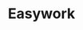 ---
type: "Professional"
title: "Easywork"
year: "2023"
category: "LLM, Vector Database"
role: "Backend dev"
name: "Easywork"
description: "Easywork is an AI-powered application designed to connect users with suitable job opportunities and recommend skill-enhancing courses."
githublink: "https://github.com/yourusername/easywork"
mockup: "/src/assets/easywork-mockup.png"
problem: "Finding suitable job opportunities and skill enhancement resources is often time-consuming and inefficient."
solution: "Developed Easywork, an AI-powered platform that matches users with job opportunities and recommends relevant courses based on their profiles."
features_scope:
  - "AI-Powered Job Matching"
  - "Course Recommendations"
  - "User Authentication"
  - "Profile Management"
  - "Responsive Design"
development_process: "The development of Easywork involved using LLM and a Vector Database to create an intelligent system for job matching and course recommendations. The backend was developed using Golang, with PostgreSQL as the database."
gallery:
  - "/images/screenshot1.png"
  - "/images/screenshot2.png"
  - "/images/screenshot3.png"
route: "easywork"
stack:
  - "Nextjs"
  - "PineconeDB"
  - "OpenAI"
  - "Tailwind"
---